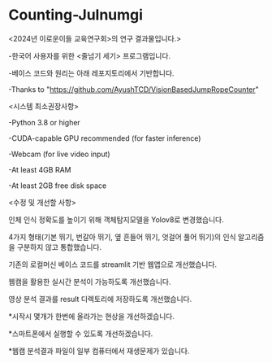 # Counting-Julnumgi

<2024년 이로운이들 교육연구회>의 연구 결과물입니다.>

-한국어 사용자를 위한 <줄넘기 세기> 프로그램입니다.

-베이스 코드와 원리는 아래 레포지토리에서 기반합니다.

-Thanks to "https://github.com/AyushTCD/VisionBasedJumpRopeCounter"






<시스템 최소권장사항>
 
-Python 3.8 or higher

-CUDA-capable GPU recommended (for faster inference)

-Webcam (for live video input)

-At least 4GB RAM

-At least 2GB free disk space


<수정 및 개선할 사항>

인체 인식 정확도를 높이기 위해 객체탐지모델을 Yolov8로 변경했습니다.

4가지 형태(기본 뛰기, 번갈아 뛰기, 옆 흔들어 뛰기, 엇걸어 풀어 뛰기)의 인식 알고리즘을 구분하지 않고 통합했습니다.

기존의 로컬머신 베이스 코드를 streamlit 기반 웹앱으로 개선했습니다.

웹캠을 활용한 실시간 분석이 가능하도록 개선했습니다.

영상 분석 결과를 result 디렉토리에 저장하도록 개선했습니다.

*시작시 몇개가 한번에 올라가는 현상을 개선하겠습니다.

*스마트폰에서 실행할 수 있도록 개선하겠습니다.

*웹캠 분석결과 파일이 일부 컴퓨터에서 재생문제가 있습니다.
